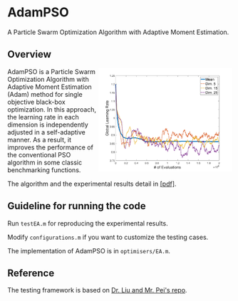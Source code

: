 # AdamPSO
A Particle Swarm Optimization Algorithm with Adaptive Moment Estimation.

## Overview

<img align="right" width="300" src="/fig/f5_dim.jpg">
AdamPSO is a Particle Swarm Optimization Algorithm with Adaptive Moment Estimation (Adam) method for single objective black-box optimization. In this approach, the learning rate in each dimension is independently adjusted in a self-adaptive manner. As a result, it improves the performance of the conventional PSO algorithm in some classic benchmarking functions. 

The algorithm and the experimental results detail in [[pdf]](/AdamPSO.pdf).


## Guideline for running the code 

Run `testEA.m` for reproducing the experimental results.

Modify `configurations.m` if you want to customize the testing cases.

The implementation of AdamPSO is in `optimisers/EA.m`.

## Reference

The testing framework is based on [Dr. Liu and Mr. Pei's repo](https://github.com/SUSTech-EC2021/Assignment1).
